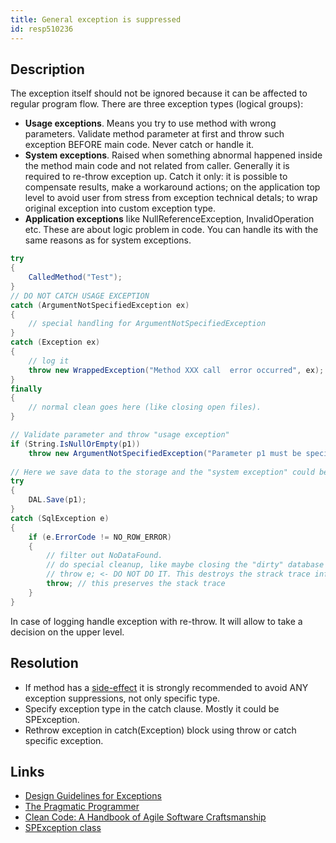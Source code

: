 ```yaml
---
title: General exception is suppressed
id: resp510236
---
```


## Description
The exception itself should not be ignored because it can be affected to regular program flow. There are three exception types (logical groups):

- **Usage exceptions**. Means you try to use method with wrong parameters. Validate method parameter at first and throw such exception BEFORE main code. Never catch or handle it.
- **System exceptions**. Raised when something abnormal happened inside the method main code and not related from caller. Generally it is required to re-throw exception up. Catch it only:
it is possible to compensate results, make a workaround actions;
on the application top level to avoid user from stress from exception technical detals;
to wrap original exception into custom exception type.
-  **Application exceptions** like NullReferenceException, InvalidOperation etc. These are about logic problem in code. You can handle its with the same reasons as for system exceptions.

```cs
try
{
    CalledMethod("Test");
}
// DO NOT CATCH USAGE EXCEPTION
catch (ArgumentNotSpecifiedException ex)
{
    // special handling for ArgumentNotSpecifiedException
}
catch (Exception ex)
{
    // log it
    throw new WrappedException("Method XXX call  error occurred", ex); // wrapped & chained exceptions.
}
finally
{
    // normal clean goes here (like closing open files).
}
```


```cs
// Validate parameter and throw "usage exception"
if (String.IsNullOrEmpty(p1))
    throw new ArgumentNotSpecifiedException("Parameter p1 must be specified");
 
// Here we save data to the storage and the "system exception" could be raised
try
{
    DAL.Save(p1);
}
catch (SqlException e)
{
    if (e.ErrorCode != NO_ROW_ERROR)
    {
        // filter out NoDataFound.
        // do special cleanup, like maybe closing the "dirty" database connection.
        // throw e; <- DO NOT DO IT. This destroys the strack trace information!
        throw; // this preserves the stack trace
    }
}
```

In case of logging handle exception with re-throw. It will allow to take a decision on the upper level.

## Resolution
- If method has a [side-effect](http://en.wikipedia.org/wiki/Side_effect_%28computer_science%29) it is strongly recommended to avoid ANY exception suppressions, not only specific type.
- Specify exception type in the catch clause. Mostly it could be SPException.
- Rethrow exception in catch(Exception) block using throw or catch specific exception.

## Links
- [Design Guidelines for Exceptions](https://msdn.microsoft.com/en-us/library/ms229014.aspx)
- [The Pragmatic Programmer](http://en.wikipedia.org/wiki/The_Pragmatic_Programmer)
- [Clean Code: A Handbook of Agile Software Craftsmanship](http://books.google.ru/books/about/Clean_Code.html?id=_i6bDeoCQzsC&redir_esc=y)
- [SPException class](https://msdn.microsoft.com/en-us/library/microsoft.sharepoint.spexception.aspx)
